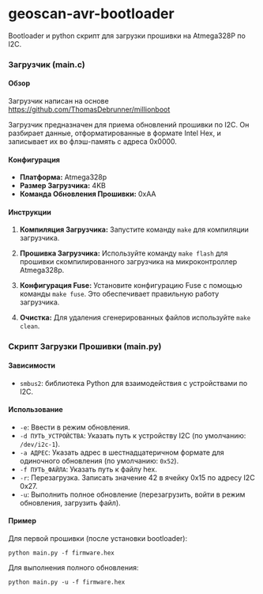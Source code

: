 # geoscan-avr-bootloader
Bootloader и python скрипт для загрузки прошивки на Atmega328P по I2C.
### Загрузчик (main.c)

#### Обзор
Загрузчик написан на основе https://github.com/ThomasDebrunner/millionboot

Загрузчик предназначен для приема обновлений прошивки по I2C. Он разбирает данные, отформатированные в формате Intel Hex, и записывает их во флэш-память с адреса 0x0000.

#### Конфигурация

- **Платформа:** Atmega328p
- **Размер Загрузчика:** 4KB
- **Команда Обновления Прошивки:** 0xAA

#### Инструкции
1. **Компиляция Загрузчика:** Запустите команду `make` для компиляции загрузчика.

2. **Прошивка Загрузчика:** Используйте команду `make flash` для прошивки скомпилированного загрузчика на микроконтроллер Atmega328p.

3. **Конфигурация Fuse:** Установите конфигурацию Fuse с помощью команды `make fuse`. Это обеспечивает правильную работу загрузчика.

4. **Очистка:** Для удаления сгенерированных файлов используйте `make clean`.

### Скрипт Загрузки Прошивки (main.py)

#### Зависимости

- `smbus2`: библиотека Python для взаимодействия с устройствами по I2C.

#### Использование

- `-e`: Ввести в режим обновления.
- `-d ПУТЬ_УСТРОЙСТВА`: Указать путь к устройству I2C (по умолчанию: `/dev/i2c-1`).
- `-a АДРЕС`: Указать адрес в шестнадцатеричном формате для одиночного обновления (по умолчанию: `0x52`).
- `-f ПУТЬ_ФАЙЛА`: Указать путь к файлу hex.
- `-r`: Перезагрузка. Записать значение 42 в ячейку 0x15 по адресу I2C 0x27.
- `-u`: Выполнить полное обновление (перезагрузить, войти в режим обновления, загрузить файл).

#### Пример
Для первой прошивки (после установки bootloader):
```
python main.py -f firmware.hex
```

Для выполнения полного обновления:
```
python main.py -u -f firmware.hex
```